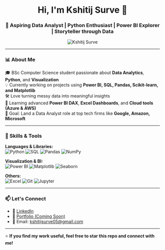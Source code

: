 <h1 align="center">Hi, I'm Kshitij Surve 👋</h1>
<h3 align="center">🚀 Aspiring Data Analyst | Python Enthusiast | Power BI Explorer | Storyteller through Data</h3>

<p align="center">
  <img src="https://komarev.com/ghpvc/?username=Ksh&label=Profile+Views&color=blue&style=flat" alt="Kshitij Surve" />
</p>

---

### 📊 About Me

🎓 BSc Computer Science student passionate about **Data Analytics**, **Python**, and **Visualization**  
💡 Currently working on projects using **Power BI, SQL, Pandas, Scikit-learn, and Matplotlib**  
🛠️ Love turning messy data into meaningful insights  
🌱 Learning advanced **Power BI DAX**, **Excel Dashboards**, and **Cloud tools (Azure & AWS)**  
🎯 Goal: Land a Data Analyst role at top tech firms like **Google, Amazon, Microsoft**

---

### 🧠 Skills & Tools

**Languages & Libraries:**  
![Python](https://img.shields.io/badge/-Python-3776AB?style=for-the-badge&logo=python&logoColor=white)
![SQL](https://img.shields.io/badge/-SQL-4479A1?style=for-the-badge&logo=mysql&logoColor=white)
![Pandas](https://img.shields.io/badge/-Pandas-150458?style=for-the-badge&logo=pandas)
![NumPy](https://img.shields.io/badge/-NumPy-013243?style=for-the-badge&logo=numpy)

**Visualization & BI:**  
![Power BI](https://img.shields.io/badge/-PowerBI-F2C811?style=for-the-badge&logo=powerbi&logoColor=black)
![Matplotlib](https://img.shields.io/badge/-Matplotlib-11557C?style=for-the-badge&logo=python&logoColor=white)
![Seaborn](https://img.shields.io/badge/-Seaborn-000000?style=for-the-badge&logo=python)

**Others:**  
![Excel](https://img.shields.io/badge/-Excel-217346?style=for-the-badge&logo=microsoft-excel&logoColor=white)
![Git](https://img.shields.io/badge/-Git-F05032?style=for-the-badge&logo=git&logoColor=white)
![Jupyter](https://img.shields.io/badge/-Jupyter-F37626?style=for-the-badge&logo=jupyter&logoColor=white)

---

### 📫 Let's Connect

- 💼 [LinkedIn](https://www.linkedin.com/in/kshitij-surve-345710250/)
- 📁 [Portfolio (Coming Soon)](#)
- 📧 Email: kshitijsurve05@gmail.com

---

⭐ **If you find my work useful, feel free to star this repo and connect with me!**

